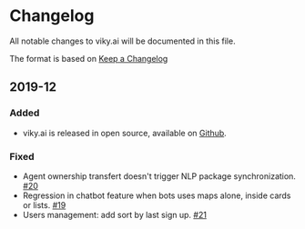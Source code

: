 # Changelog

All notable changes to viky.ai will be documented in this file.

The format is based on [Keep a Changelog](https://keepachangelog.com/en/1.1.0/)

## 2019-12

### Added

- viky.ai is released in open source, available on [Github](https://github.com/viky-ai/viky-ai).

### Fixed

- Agent ownership transfert doesn't trigger NLP package synchronization. [#20](https://github.com/viky-ai/viky-ai/pull/20)
- Regression in chatbot feature when bots uses maps alone, inside cards or lists. [#19](https://github.com/viky-ai/viky-ai/pull/19)
- Users management: add sort by last sign up. [#21](https://github.com/viky-ai/viky-ai/pull/21)
